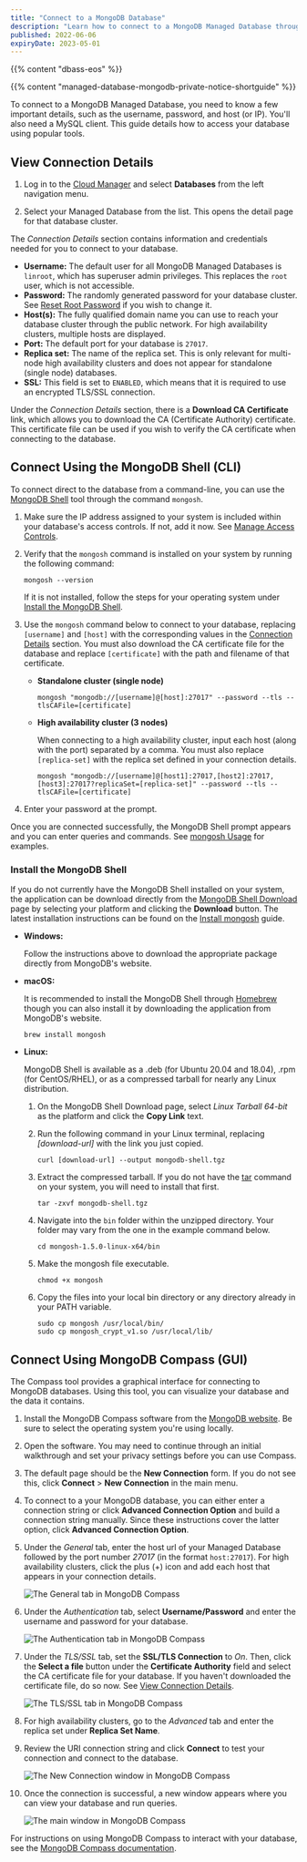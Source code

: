 ```yaml
---
title: "Connect to a MongoDB Database"
description: "Learn how to connect to a MongoDB Managed Database through the command line or Compass"
published: 2022-06-06
expiryDate: 2023-05-01
---
```


{{% content "dbass-eos" %}}

{{% content "managed-database-mongodb-private-notice-shortguide" %}}

To connect to a MongoDB Managed Database, you need to know a few important details, such as the username, password, and host (or IP). You'll also need a MySQL client. This guide details how to access your database using popular tools.

## View Connection Details

1. Log in to the [Cloud Manager](https://cloud.linode.com/) and select **Databases** from the left navigation menu.

1. Select your Managed Database from the list. This opens the detail page for that database cluster.

The *Connection Details* section contains information and credentials needed for you to connect to your database.

- **Username:** The default user for all MongoDB Managed Databases is `linroot`, which has superuser admin privileges. This replaces the `root` user, which is not accessible.
- **Password:** The randomly generated password for your database cluster. See [Reset Root Password](/docs/products/databases/managed-databases/guides/reset-root-password/) if you wish to change it.
- **Host(s):** The fully qualified domain name you can use to reach your database cluster through the public network. For high availability clusters, multiple hosts are displayed.
- **Port:** The default port for your database is `27017`.
- **Replica set:** The name of the replica set. This is only relevant for multi-node high availability clusters and does not appear for standalone (single node) databases.
- **SSL:** This field is set to `ENABLED`, which means that it is required to use an encrypted TLS/SSL connection.

Under the *Connection Details* section, there is a **Download CA Certificate** link, which allows you to download the CA (Certificate Authority) certificate. This certificate file can be used if you wish to verify the CA certificate when connecting to the database.

## Connect Using the MongoDB Shell (CLI)

To connect direct to the database from a command-line, you can use the [MongoDB Shell](https://www.mongodb.com/products/shell) tool through the command `mongosh`.

1.  Make sure the IP address assigned to your system is included within your database's access controls. If not, add it now. See [Manage Access Controls](/docs/products/databases/managed-databases/guides/manage-access-controls/).

1.  Verify that the `mongosh` command is installed on your system by running the following command:

        mongosh --version

    If it is not installed, follow the steps for your operating system under [Install the MongoDB Shell](#install-the-mongodb-shell).

1.  Use the `mongosh` command below to connect to your database, replacing `[username]` and `[host]` with the corresponding values in the [Connection Details](#view-connection-details) section. You must also download the CA certificate file for the database and replace `[certificate]` with the path and filename of that certificate.

    -   **Standalone cluster (single node)**

            mongosh "mongodb://[username]@[host]:27017" --password --tls --tlsCAFile=[certificate]

    -   **High availability cluster (3 nodes)**

        When connecting to a high availability cluster, input each host (along with the port) separated by a comma. You must also replace `[replica-set]` with the replica set defined in your connection details.

            mongosh "mongodb://[username]@[host1]:27017,[host2]:27017,[host3]:27017?replicaSet=[replica-set]" --password --tls --tlsCAFile=[certificate]

1.  Enter your password at the prompt.

Once you are connected successfully, the MongoDB Shell prompt appears and you can enter queries and commands. See [mongosh Usage](https://www.mongodb.com/docs/mongodb-shell/run-commands/) for examples.

### Install the MongoDB Shell

If you do not currently have the MongoDB Shell installed on your system, the application can be download directly from the [MongoDB Shell Download](https://www.mongodb.com/try/download/shell) page by selecting your platform and clicking the **Download** button. The latest installation instructions can be found on the [Install mongosh](https://www.mongodb.com/docs/mongodb-shell/install/) guide.

-   **Windows:**

    Follow the instructions above to download the appropriate package directly from MongoDB's website.

-   **macOS:**

    It is recommended to install the MongoDB Shell through [Homebrew](https://brew.sh/]) though you can also install it by downloading the application from MongoDB's website.

        brew install mongosh

-   **Linux:**

    MongoDB Shell is available as a .deb (for Ubuntu 20.04 and 18.04), .rpm (for CentOS/RHEL), or as a compressed tarball for nearly any Linux distribution.

    1.  On the MongoDB Shell Download page, select *Linux Tarball 64-bit* as the platform and click the **Copy Link** text.

    1.  Run the following command in your Linux terminal, replacing *[download-url]* with the link you just copied.

            curl [download-url] --output mongodb-shell.tgz

    1.  Extract the compressed tarball. If you do not have the [tar](https://man7.org/linux/man-pages/man1/tar.1.html) command on your system, you will need to install that first.

            tar -zxvf mongodb-shell.tgz

    1.  Navigate into the `bin` folder within the unzipped directory. Your folder may vary from the one in the example command below.

            cd mongosh-1.5.0-linux-x64/bin

    1.  Make the mongosh file executable.

            chmod +x mongosh

    1.  Copy the files into your local bin directory or any directory already in your PATH variable.

            sudo cp mongosh /usr/local/bin/
            sudo cp mongosh_crypt_v1.so /usr/local/lib/

## Connect Using MongoDB Compass (GUI)

The Compass tool provides a graphical interface for connecting to MongoDB databases. Using this tool, you can visualize your database and the data it contains.

1. Install the MongoDB Compass software from the [MongoDB website](https://www.mongodb.com/products/compass). Be sure to select the operating system you're using locally.

1. Open the software. You may need to continue through an initial walkthrough and set your privacy settings before you can use Compass.

1. The default page should be the **New Connection** form. If you do not see this, click **Connect** > **New Connection** in the main menu.

1. To connect to a your MongoDB database, you can either enter a connection string or click **Advanced Connection Option** and build a connection string manually. Since these instructions cover the latter option, click **Advanced Connection Option**.

1. Under the *General* tab, enter the host url of your Managed Database followed by the port number *27017* (in the format `host:27017`). For high availability clusters, click the plus (+) icon and add each host that appears in your connection details.

    ![The General tab in MongoDB Compass](mongodb-compass-connection-general.png)

1. Under the *Authentication* tab, select **Username/Password** and enter the username and password for your database.

    ![The Authentication tab in MongoDB Compass](mongodb-compass-connection-auth.png)

1. Under the *TLS/SSL* tab, set the **SSL/TLS Connection** to *On*. Then, click the **Select a file** button under the **Certificate Authority** field and select the CA certificate file for your database. If you haven't downloaded the certificate file, do so now. See [View Connection Details](#view-connection-details).

    ![The TLS/SSL tab in MongoDB Compass](mongodb-compass-connection-tls.png)

1. For high availability clusters, go to the *Advanced* tab and enter the replica set under **Replica Set Name**.

1. Review the URI connection string and click **Connect** to test your connection and connect to the database.

    ![The New Connection window in MongoDB Compass](mongodb-compass-connection-string.png)

1. Once the connection is successful, a new window appears where you can view your database and run queries.

    ![The main window in MongoDB Compass](mongodb-compass.png)

For instructions on using MongoDB Compass to interact with your database, see the [MongoDB Compass documentation](https://www.mongodb.com/docs/compass/current/).